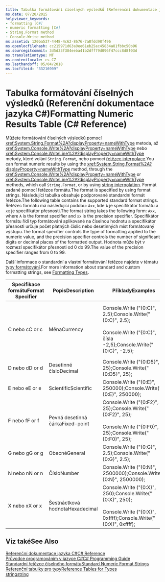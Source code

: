 ```yaml
---
title: Tabulka formátování číselných výsledků (Referenční dokumentace jazyka C#)
ms.date: 07/20/2015
helpviewer_keywords:
- formatting [C#]
- numeric formatting [C#]
- String.Format method
- Console.Write method
ms.assetid: 120ba537-4448-4c62-8676-7a8fdd98f496
ms.openlocfilehash: cc215971d63a0ee61eb25ac45834a81fbbc50b96
ms.sourcegitcommit: 3d5d33f384eeba41b2dff79d096f47ccc8d8f03d
ms.translationtype: MT
ms.contentlocale: cs-CZ
ms.lasthandoff: 05/04/2018
ms.locfileid: "33216909"
---
```

# <a name="formatting-numeric-results-table-c-reference"></a><span data-ttu-id="e0ae4-102">Tabulka formátování číselných výsledků (Referenční dokumentace jazyka C#)</span><span class="sxs-lookup"><span data-stu-id="e0ae4-102">Formatting Numeric Results Table (C# Reference)</span></span>
<span data-ttu-id="e0ae4-103">Můžete formátování číselných výsledků pomocí <xref:System.String.Format%2A?displayProperty=nameWithType> metoda, až <xref:System.Console.Write%2A?displayProperty=nameWithType> nebo <xref:System.Console.WriteLine%2A?displayProperty=nameWithType> metody, které volání `String.Format`, nebo pomocí [řetězec interpolace](../tokens/interpolated.md).</span><span class="sxs-lookup"><span data-stu-id="e0ae4-103">You can format numeric results by using the <xref:System.String.Format%2A?displayProperty=nameWithType> method, through the <xref:System.Console.Write%2A?displayProperty=nameWithType> or <xref:System.Console.WriteLine%2A?displayProperty=nameWithType> methods, which call `String.Format`, or by using [string interpolation](../tokens/interpolated.md).</span></span> <span data-ttu-id="e0ae4-104">Formát zadané pomocí řetězce formátu.</span><span class="sxs-lookup"><span data-stu-id="e0ae4-104">The format is specified by using format strings.</span></span> <span data-ttu-id="e0ae4-105">Následující tabulka obsahuje podporované standardní formát řetězce.</span><span class="sxs-lookup"><span data-stu-id="e0ae4-105">The following table contains the supported standard format strings.</span></span> <span data-ttu-id="e0ae4-106">Řetězec formátu má následující podobu: `Axx`, kde `A` je specifikátor formátu a `xx` je specifikátor přesnosti.</span><span class="sxs-lookup"><span data-stu-id="e0ae4-106">The format string takes the following form: `Axx`, where `A` is the format specifier and `xx` is the precision specifier.</span></span> <span data-ttu-id="e0ae4-107">Specifikátor formátu řídí typ formátování aplikované na číselnou hodnotu a specifikátor přesnosti určuje počet platných číslic nebo desetinných míst formátovaný výstupu.</span><span class="sxs-lookup"><span data-stu-id="e0ae4-107">The format specifier controls the type of formatting applied to the numeric value, and the precision specifier controls the number of significant digits or decimal places of the formatted output.</span></span> <span data-ttu-id="e0ae4-108">Hodnota může být v rozmezí specifikátor přesnosti od 0 do 99.</span><span class="sxs-lookup"><span data-stu-id="e0ae4-108">The value of the precision specifier ranges from 0 to 99.</span></span>  
  
 <span data-ttu-id="e0ae4-109">Další informace o standardní a vlastní formátování řetězce najdete v tématu [typy formátování](../../../standard/base-types/formatting-types.md).</span><span class="sxs-lookup"><span data-stu-id="e0ae4-109">For more information about standard and custom formatting strings, see [Formatting Types](../../../standard/base-types/formatting-types.md).</span></span>
  
|<span data-ttu-id="e0ae4-110">Specifikace formátu</span><span class="sxs-lookup"><span data-stu-id="e0ae4-110">Format Specifier</span></span>|<span data-ttu-id="e0ae4-111">Popis</span><span class="sxs-lookup"><span data-stu-id="e0ae4-111">Description</span></span>|<span data-ttu-id="e0ae4-112">Příklady</span><span class="sxs-lookup"><span data-stu-id="e0ae4-112">Examples</span></span>|<span data-ttu-id="e0ae4-113">Výstup</span><span class="sxs-lookup"><span data-stu-id="e0ae4-113">Output</span></span>|  
|----------------------|-----------------|--------------|------------|  
|<span data-ttu-id="e0ae4-114">C nebo c</span><span class="sxs-lookup"><span data-stu-id="e0ae4-114">C or c</span></span>|<span data-ttu-id="e0ae4-115">Měna</span><span class="sxs-lookup"><span data-stu-id="e0ae4-115">Currency</span></span>|<span data-ttu-id="e0ae4-116">Console.Write ("{0:C}", 2.5);</span><span class="sxs-lookup"><span data-stu-id="e0ae4-116">Console.Write("{0:C}", 2.5);</span></span><br /><br /> <span data-ttu-id="e0ae4-117">Console.Write ("{0:C}", čísla -2,5);</span><span class="sxs-lookup"><span data-stu-id="e0ae4-117">Console.Write("{0:C}", -2.5);</span></span>|<span data-ttu-id="e0ae4-118">$2.50</span><span class="sxs-lookup"><span data-stu-id="e0ae4-118">$2.50</span></span><br /><br /> <span data-ttu-id="e0ae4-119">($2.50)</span><span class="sxs-lookup"><span data-stu-id="e0ae4-119">($2.50)</span></span>|  
|<span data-ttu-id="e0ae4-120">D nebo d</span><span class="sxs-lookup"><span data-stu-id="e0ae4-120">D or d</span></span>|<span data-ttu-id="e0ae4-121">Desetinné číslo</span><span class="sxs-lookup"><span data-stu-id="e0ae4-121">Decimal</span></span>|<span data-ttu-id="e0ae4-122">Console.Write ("{0:D5}", 25);</span><span class="sxs-lookup"><span data-stu-id="e0ae4-122">Console.Write("{0:D5}", 25);</span></span>|<span data-ttu-id="e0ae4-123">00025</span><span class="sxs-lookup"><span data-stu-id="e0ae4-123">00025</span></span>|  
|<span data-ttu-id="e0ae4-124">E nebo e</span><span class="sxs-lookup"><span data-stu-id="e0ae4-124">E or e</span></span>|<span data-ttu-id="e0ae4-125">Scientific</span><span class="sxs-lookup"><span data-stu-id="e0ae4-125">Scientific</span></span>|<span data-ttu-id="e0ae4-126">Console.Write ("{0:E}", 250000);</span><span class="sxs-lookup"><span data-stu-id="e0ae4-126">Console.Write("{0:E}", 250000);</span></span>|<span data-ttu-id="e0ae4-127">2.500000E + 005</span><span class="sxs-lookup"><span data-stu-id="e0ae4-127">2.500000E+005</span></span>|  
|<span data-ttu-id="e0ae4-128">F nebo f</span><span class="sxs-lookup"><span data-stu-id="e0ae4-128">F or f</span></span>|<span data-ttu-id="e0ae4-129">Pevná desetinná čárka</span><span class="sxs-lookup"><span data-stu-id="e0ae4-129">Fixed-point</span></span>|<span data-ttu-id="e0ae4-130">Console.Write ("{0:F2}", 25);</span><span class="sxs-lookup"><span data-stu-id="e0ae4-130">Console.Write("{0:F2}", 25);</span></span><br /><br /> <span data-ttu-id="e0ae4-131">Console.Write ("{0:F0}", 25);</span><span class="sxs-lookup"><span data-stu-id="e0ae4-131">Console.Write("{0:F0}", 25);</span></span>|<span data-ttu-id="e0ae4-132">25.00</span><span class="sxs-lookup"><span data-stu-id="e0ae4-132">25.00</span></span><br /><br /> <span data-ttu-id="e0ae4-133">25</span><span class="sxs-lookup"><span data-stu-id="e0ae4-133">25</span></span>|  
|<span data-ttu-id="e0ae4-134">G nebo g</span><span class="sxs-lookup"><span data-stu-id="e0ae4-134">G or g</span></span>|<span data-ttu-id="e0ae4-135">Obecné</span><span class="sxs-lookup"><span data-stu-id="e0ae4-135">General</span></span>|<span data-ttu-id="e0ae4-136">Console.Write ("{0:G}", 2.5);</span><span class="sxs-lookup"><span data-stu-id="e0ae4-136">Console.Write("{0:G}", 2.5);</span></span>|<span data-ttu-id="e0ae4-137">2.5</span><span class="sxs-lookup"><span data-stu-id="e0ae4-137">2.5</span></span>|  
|<span data-ttu-id="e0ae4-138">N nebo n</span><span class="sxs-lookup"><span data-stu-id="e0ae4-138">N or n</span></span>|<span data-ttu-id="e0ae4-139">Číslo</span><span class="sxs-lookup"><span data-stu-id="e0ae4-139">Number</span></span>|<span data-ttu-id="e0ae4-140">Console.Write ("{0:N}", 2500000);</span><span class="sxs-lookup"><span data-stu-id="e0ae4-140">Console.Write("{0:N}", 2500000);</span></span>|<span data-ttu-id="e0ae4-141">2,500,000.00</span><span class="sxs-lookup"><span data-stu-id="e0ae4-141">2,500,000.00</span></span>|  
|<span data-ttu-id="e0ae4-142">X nebo x</span><span class="sxs-lookup"><span data-stu-id="e0ae4-142">X or x</span></span>|<span data-ttu-id="e0ae4-143">Šestnáctková hodnota</span><span class="sxs-lookup"><span data-stu-id="e0ae4-143">Hexadecimal</span></span>|<span data-ttu-id="e0ae4-144">Console.Write ("{0:X}", 250);</span><span class="sxs-lookup"><span data-stu-id="e0ae4-144">Console.Write("{0:X}", 250);</span></span><br /><br /> <span data-ttu-id="e0ae4-145">Console.Write ("{0:X}", 0xffff);</span><span class="sxs-lookup"><span data-stu-id="e0ae4-145">Console.Write("{0:X}", 0xffff);</span></span>|<span data-ttu-id="e0ae4-146">DM</span><span class="sxs-lookup"><span data-stu-id="e0ae4-146">FA</span></span><br /><br /> <span data-ttu-id="e0ae4-147">FFFF</span><span class="sxs-lookup"><span data-stu-id="e0ae4-147">FFFF</span></span>|  
  
## <a name="see-also"></a><span data-ttu-id="e0ae4-148">Viz také</span><span class="sxs-lookup"><span data-stu-id="e0ae4-148">See Also</span></span>  
 [<span data-ttu-id="e0ae4-149">Referenční dokumentace jazyka C#</span><span class="sxs-lookup"><span data-stu-id="e0ae4-149">C# Reference</span></span>](../../../csharp/language-reference/index.md)  
 [<span data-ttu-id="e0ae4-150">Průvodce programováním v jazyce C#</span><span class="sxs-lookup"><span data-stu-id="e0ae4-150">C# Programming Guide</span></span>](../../../csharp/programming-guide/index.md)  
 [<span data-ttu-id="e0ae4-151">Standardní řetězce číselného formátu</span><span class="sxs-lookup"><span data-stu-id="e0ae4-151">Standard Numeric Format Strings</span></span>](../../../standard/base-types/standard-numeric-format-strings.md)  
 [<span data-ttu-id="e0ae4-152">Referenční tabulky pro typy</span><span class="sxs-lookup"><span data-stu-id="e0ae4-152">Reference Tables for Types</span></span>](../../../csharp/language-reference/keywords/reference-tables-for-types.md)  
 [<span data-ttu-id="e0ae4-153">string</span><span class="sxs-lookup"><span data-stu-id="e0ae4-153">string</span></span>](../../../csharp/language-reference/keywords/string.md)
